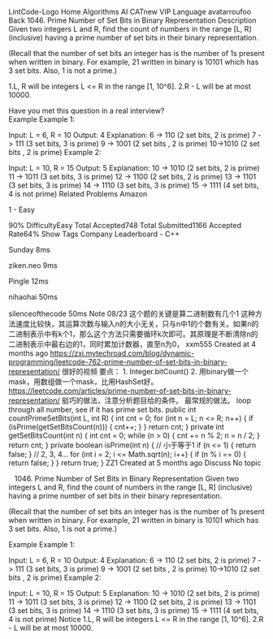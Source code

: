 LintCode-Logo
Home
Algorithms
AI
CATnew
VIP
Language
avatarroufoo
Back
1046. Prime Number of Set Bits in Binary Representation
Description
Given two integers L and R, find the count of numbers in the range [L, R] (inclusive) having a prime number of set bits in their binary representation.

(Recall that the number of set bits an integer has is the number of 1s present when written in binary. For example, 21 written in binary is 10101 which has 3 set bits. Also, 1 is not a prime.)

1.L, R will be integers L <= R in the range [1, 10^6].
2.R - L will be at most 10000.

Have you met this question in a real interview?  
Example
Example 1:

Input: L = 6, R = 10
Output: 4
Explanation:
6 -> 110 (2 set bits, 2 is prime)
7 -> 111 (3 set bits, 3 is prime)
9 -> 1001 (2 set bits , 2 is prime)
10->1010 (2 set bits , 2 is prime)
Example 2:

Input: L = 10, R = 15
Output: 5
Explanation:
10 -> 1010 (2 set bits, 2 is prime)
11 -> 1011 (3 set bits, 3 is prime)
12 -> 1100 (2 set bits, 2 is prime)
13 -> 1101 (3 set bits, 3 is prime)
14 -> 1110 (3 set bits, 3 is prime)
15 -> 1111 (4 set bits, 4 is not prime)
Related Problems
Amazon

1 - Easy

90%
DifficultyEasy
Total Accepted748
Total Submitted1166
Accepted Rate64%
 Show Tags
 Company
Leaderboard - C++

Sunday
8ms

ziken.neo
9ms

Pingle
12ms

nihaohai
50ms

silenceofthecode
50ms
Note
08/23 这个题的关键是算二进制数有几个1 这种方法速度比较快，其运算次数与输入n的大小无关，只与n中1的个数有关。如果n的二进制表示中有k个1，那么这个方法只需要循环k次即可。其原理是不断清除n的二进制表示中最右边的1，同时累加计数器，直至n为0，
xxm555
Created at 4 months ago
https://zxi.mytechroad.com/blog/dynamic-programming/leetcode-762-prime-number-of-set-bits-in-binary-representation/ 很好的视频 要点： 1. Integer.bitCount() 2. 用binary做一个mask，用数组做一个mask，比用HashSet好。 https://leetcode.com/articles/prime-number-of-set-bits-in-binary-representation/ 挺巧的做法，注意分析题目给的条件。 最常规的做法。 loop through all number, see if it has prime set bits. public int countPrimeSetBits(int L, int R) { int cnt = 0; for (int n = L; n <= R; n++) { if (isPrime(getSetBitsCount(n))) { cnt++; } } return cnt; } private int getSetBitsCount(int n) { int cnt = 0; while (n > 0) { cnt += n % 2; n = n / 2; } return cnt; } private boolean isPrime(int n) { // 小于等于1 if (n <= 1) { return false; } // 2, 3, 4... for (int i = 2; i <= Math.sqrt(n); i++) { if (n % i == 0) { return false; } } return true; }
ZZ1
Created at 5 months ago
Discuss
No topic

  
1046. Prime Number of Set Bits in Binary Representation
Given two integers L and R, find the count of numbers in the range [L, R] (inclusive) having a prime number of set bits in their binary representation.

(Recall that the number of set bits an integer has is the number of 1s present when written in binary. For example, 21 written in binary is 10101 which has 3 set bits. Also, 1 is not a prime.)

Example
Example 1:

Input: L = 6, R = 10
Output: 4
Explanation:
6 -> 110 (2 set bits, 2 is prime)
7 -> 111 (3 set bits, 3 is prime)
9 -> 1001 (2 set bits , 2 is prime)
10->1010 (2 set bits , 2 is prime)
Example 2:

Input: L = 10, R = 15
Output: 5
Explanation:
10 -> 1010 (2 set bits, 2 is prime)
11 -> 1011 (3 set bits, 3 is prime)
12 -> 1100 (2 set bits, 2 is prime)
13 -> 1101 (3 set bits, 3 is prime)
14 -> 1110 (3 set bits, 3 is prime)
15 -> 1111 (4 set bits, 4 is not prime)
Notice
1.L, R will be integers L <= R in the range [1, 10^6].
2.R - L will be at most 10000.